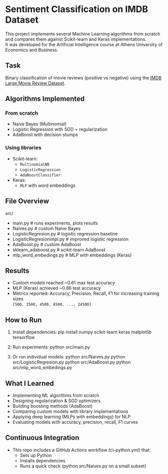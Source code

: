 # Sentiment Classification on IMDB Dataset

This project implements several Machine Learning algorithms from scratch and compares them against Scikit-learn and Keras implementations.  
It was developed for the Artificial Intelligence course at Athens University of Economics and Business.

## Task
Binary classification of movie reviews (positive vs negative) using the [IMDB Large Movie Review Dataset](https://ai.stanford.edu/~amaas/data/sentiment/).

## Algorithms Implemented

### From scratch
- Naive Bayes (Multinomial)
- Logistic Regression with SGD + regularization
- AdaBoost with decision stumps

### Using libraries
- Scikit-learn:
  - `MultinomialNB`
  - `LogisticRegression`
  - `AdaBoostClassifier`:
- Keras:
  - `MLP` with word embeddings

## File Overview
src/
- main.py                   # runs experiments, plots results
- Naives.py                 # custom Naive Bayes
- LogisticRegresion.py      # logistic regression baseline
- LogisticRegresionimpl.py  # improved logistic regression
- AdaBoost.py               # custom AdaBoost
- sklearn_adaboost.py       # scikit-learn AdaBoost
- mlp_word_embedings.py     # MLP with embeddings (Keras)

## Results
- Custom models reached ~0.61 max test accuracy
- MLP (Keras) achieved ~0.86 test accuracy
- Metrics reported: Accuracy, Precision, Recall, F1 for increasing training sizes  
`[500, 2500, 4500, 6500, ..., 24500]`

## How to Run
1. Install dependencies:
pip install numpy scikit-learn keras matplotlib tensorflow

2. Run experiments:
python src/main.py

3. Or run individual models:
python src/Naives.py
python src/LogisticRegresion.py
python src/AdaBoost.py
python src/mlp_word_embedings.py

## What I Learned
- Implementing ML algorithms from scratch
- Designing regularization & SGD optimizers
- Building boosting methods (AdaBoost)
- Comparing custom models with library implementations
- Applying deep learning (MLPs with embeddings) for NLP
- Evaluating models with accuracy, precision, recall, F1 curves

## Continuous Integration
- This repo includes a GitHub Actions workflow (ci-python.yml) that:
  - Sets up Python
  - Installs dependencies
  - Runs a quick check (python src/Naives.py on a small subset)
